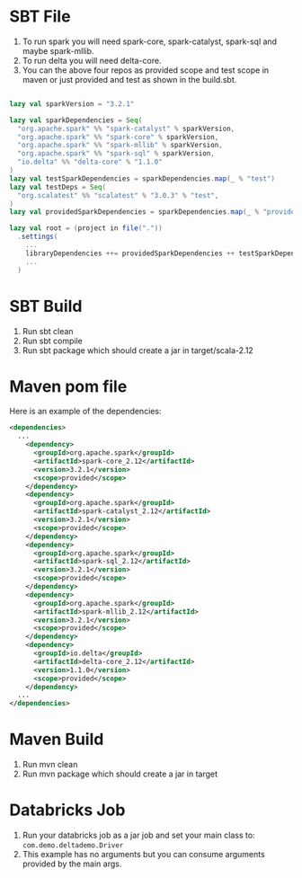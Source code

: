 
# SBT File
1. To run spark you will need spark-core, spark-catalyst, spark-sql and maybe spark-mllib.
2. To run delta you will need delta-core.
3. You can the above four repos as provided scope and test scope in maven or just provided and test as shown in the build.sbt.
```scala

lazy val sparkVersion = "3.2.1"

lazy val sparkDependencies = Seq(
  "org.apache.spark" %% "spark-catalyst" % sparkVersion,
  "org.apache.spark" %% "spark-core" % sparkVersion,
  "org.apache.spark" %% "spark-mllib" % sparkVersion,
  "org.apache.spark" %% "spark-sql" % sparkVersion,
  "io.delta" %% "delta-core" % "1.1.0"
)
lazy val testSparkDependencies = sparkDependencies.map(_ % "test")
lazy val testDeps = Seq(
  "org.scalatest" %% "scalatest" % "3.0.3" % "test",
)
lazy val providedSparkDependencies = sparkDependencies.map(_ % "provided")

lazy val root = (project in file("."))
  .settings(
    ...
    libraryDependencies ++= providedSparkDependencies ++ testSparkDependencies ++ testDeps,
    ...
  )
```

# SBT Build
1. Run sbt clean
2. Run sbt compile
3. Run sbt package which should create a jar in target/scala-2.12

# Maven pom file

Here is an example of the dependencies: 
```xml
<dependencies>
  ...
    <dependency>
      <groupId>org.apache.spark</groupId>
      <artifactId>spark-core_2.12</artifactId>
      <version>3.2.1</version>
      <scope>provided</scope>
    </dependency>
    <dependency>
      <groupId>org.apache.spark</groupId>
      <artifactId>spark-catalyst_2.12</artifactId>
      <version>3.2.1</version>
      <scope>provided</scope>
    </dependency>
    <dependency>
      <groupId>org.apache.spark</groupId>
      <artifactId>spark-sql_2.12</artifactId>
      <version>3.2.1</version>
      <scope>provided</scope>
    </dependency>
    <dependency>
      <groupId>org.apache.spark</groupId>
      <artifactId>spark-mllib_2.12</artifactId>
      <version>3.2.1</version>
      <scope>provided</scope>
    </dependency>
    <dependency>
      <groupId>io.delta</groupId>
      <artifactId>delta-core_2.12</artifactId>
      <version>1.1.0</version>
      <scope>provided</scope>
    </dependency>
  ...   
</dependencies>
```

# Maven Build
1. Run mvn clean
2. Run mvn package which should create a jar in target

# Databricks Job
1. Run your databricks job as a jar job and set your main class to: `com.demo.deltademo.Driver`
2. This example has no arguments but you can consume arguments provided by the main args.
